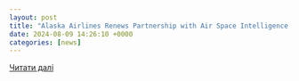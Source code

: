 ```yaml
---
layout: post
title: "Alaska Airlines Renews Partnership with Air Space Intelligence, Solidifying Commitment to AI-Powered Innovation & Driving Fuel Efficiency Goals"
date: 2024-08-09 14:26:10 +0000
categories: [news]
---
```


[Читати далі](https://www.prnewswire.com/news-releases/alaska-airlines-renews-partnership-with-air-space-intelligence-solidifying-commitment-to-ai-powered-innovation--driving-fuel-efficiency-goals-302218646.html)
